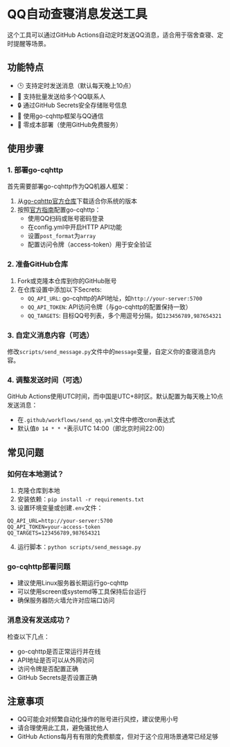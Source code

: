 # QQ自动查寝消息发送工具

这个工具可以通过GitHub Actions自动定时发送QQ消息，适合用于宿舍查寝、定时提醒等场景。

## 功能特点

- 🕒 支持定时发送消息（默认每天晚上10点）
- 📱 支持批量发送给多个QQ联系人
- 🔒 通过GitHub Secrets安全存储账号信息
- 🤖 使用go-cqhttp框架与QQ通信
- 🚀 零成本部署（使用GitHub免费服务）

## 使用步骤

### 1. 部署go-cqhttp

首先需要部署go-cqhttp作为QQ机器人框架：

1. 从[go-cqhttp官方仓库](https://github.com/Mrs4s/go-cqhttp/releases)下载适合你系统的版本
2. 按照[官方指南](https://docs.go-cqhttp.org/guide/quick_start.html)配置go-cqhttp：
   - 使用QQ扫码或账号密码登录
   - 在config.yml中开启HTTP API功能
   - 设置`post_format`为`array`
   - 配置访问令牌（access-token）用于安全验证

### 2. 准备GitHub仓库

1. Fork或克隆本仓库到你的GitHub账号
2. 在仓库设置中添加以下Secrets:
   - `QQ_API_URL`: go-cqhttp的API地址，如`http://your-server:5700`
   - `QQ_API_TOKEN`: API访问令牌（与go-cqhttp的配置保持一致）
   - `QQ_TARGETS`: 目标QQ号列表，多个用逗号分隔，如`123456789,987654321`

### 3. 自定义消息内容（可选）

修改`scripts/send_message.py`文件中的`message`变量，自定义你的查寝消息内容。

### 4. 调整发送时间（可选）

GitHub Actions使用UTC时间，而中国是UTC+8时区。默认配置为每天晚上10点发送消息：

- 在`.github/workflows/send_qq.yml`文件中修改cron表达式
- 默认值`0 14 * * *`表示UTC 14:00（即北京时间22:00）

## 常见问题

### 如何在本地测试？

1. 克隆仓库到本地
2. 安装依赖：`pip install -r requirements.txt`
3. 设置环境变量或创建`.env`文件：
```
QQ_API_URL=http://your-server:5700
QQ_API_TOKEN=your-access-token
QQ_TARGETS=123456789,987654321
```
4. 运行脚本：`python scripts/send_message.py`

### go-cqhttp部署问题

- 建议使用Linux服务器长期运行go-cqhttp
- 可以使用screen或systemd等工具保持后台运行
- 确保服务器防火墙允许对应端口访问

### 消息没有发送成功？

检查以下几点：
- go-cqhttp是否正常运行并在线
- API地址是否可以从外网访问
- 访问令牌是否配置正确
- GitHub Secrets是否设置正确

## 注意事项

- QQ可能会对频繁自动化操作的账号进行风控，建议使用小号
- 请合理使用此工具，避免骚扰他人
- GitHub Actions每月有有限的免费额度，但对于这个应用场景通常已经足够 